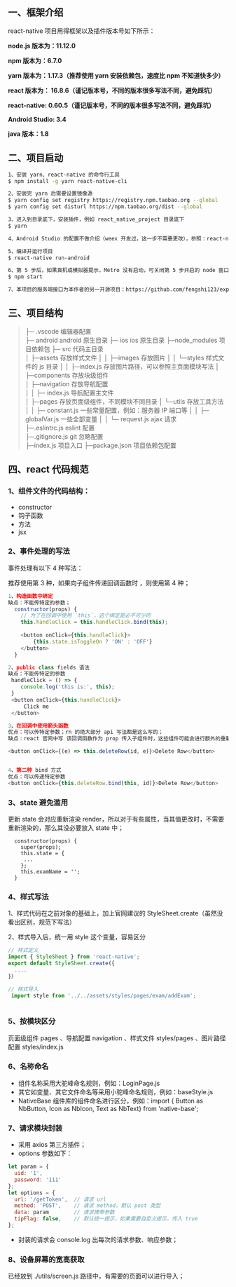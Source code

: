 ## 一、框架介绍

react-native 项目用得框架以及插件版本号如下所示：

**node.js 版本为：11.12.0**

**npm 版本为：6.7.0**

**yarn 版本为：1.17.3（推荐使用 yarn 安装依赖包，速度比 npm 不知道快多少）**

**react 版本为： 16.8.6（谨记版本号，不同的版本很多写法不同，避免踩坑）**

**react-native: 0.60.5（谨记版本号，不同的版本很多写法不同，避免踩坑）**

**Android Studio: 3.4**

**java 版本：1.8**



## 二、项目启动

``` bash
1、安装 yarn、react-native 的命令行工具
$ npm install -g yarn react-native-cli

2、安装完 yarn 后需要设置镜像源
$ yarn config set registry https://registry.npm.taobao.org --global
$ yarn config set disturl https://npm.taobao.org/dist --global

3、进入到目录底下，安装插件，例如 react_native_project 目录底下
$ yarn

4、Android Studio 的配置不做介绍（weex 开发过，这一步不需要更改），参照：react-native 官网：https://reactnative.cn/docs/getting-started/

5、编译并运行项目
$ react-native run-android

6、第 5 步后，如果真机或模拟器提示，Metro 没有启动，可关闭第 5 步开启的 node 窗口，再重启 Metro：
$ npm start

7、本项目的服务端接口为本作者的另一开源项目：https://github.com/fengshi123/express_project
```


## 三、项目结构

> ├─ .vscode				编辑器配置						    
> ├─ android				android 原生目录
> ├─ ios					ios 原生目录
> ├─node_modules		项目依赖包
> ├─ src                                    代码主目录				
> │  ├─assets				存放样式文件
> │  │  ├─images                     存放图片
> │  │  └─styles			样式文件的 js 目录
> │  │  ├─index.js                     存放图片路径，可以参照主页面模块写法
> │  ├─components		存放块级组件	
> │  ├─navigation			存放导航配置		
> │  │  ├─ index.js			导航配置主文件			
> │  ├─pages			        存放页面级组件，不同模块不同目录
> │  └─utils				存放工具方法		
> │  │  ├─ constant.js             一些常量配置，例如：服务器 IP 端口等
> │  │  ├─ globalVar.js            一些全部变量
> │  │  └─ request.js		 ajax 请求			
> ├─.eslintrc.js			         eslint 配置	
> ├─.gitignore.js			git 忽略配置							
> ├─index.js			        项目入口
> ├─package.json		        项目依赖包配置



## 四、react 代码规范

### **1、组件文件的代码结构：**

- constructor 
- 钩子函数
- 方法
- jsx

### **2、事件处理的写法**

事件处理有以下 4 种写法：

推荐使用第 3 种，如果向子组件传递回调函数时 ，则使用第 4 种；

```javascript
1、构造函数中绑定  
缺点：不能传特定的参数；
  constructor(props) {
    // 为了在回调中使用 `this`，这个绑定是必不可少的
    this.handleClick = this.handleClick.bind(this);
      
    <button onClick={this.handleClick}>
        {this.state.isToggleOn ? 'ON' : 'OFF'}
    </button>
  }

2、public class fields 语法
缺点：不能传特定的参数
 handleClick = () => {
    console.log('this is:', this);
 }
 <button onClick={this.handleClick}>
     Click me
 </button>

3、在回调中使用箭头函数
优点：可以传特定参数；rn 的绝大部分 api 写法都是这么写的；
缺点：react 官网中写 该回调函数作为 prop 传入子组件时，这些组件可能会进行额外的重新渲染。

<button onClick={(e) => this.deleteRow(id, e)}>Delete Row</button>


4、第二种 bind 方式
优点：可以传递特定参数
<button onClick={this.deleteRow.bind(this, id)}>Delete Row</button>
```

### **3、state 避免滥用**

更新 state 会对应重新渲染 render，所以对于有些属性，当其值更改时，不需要重新渲染的，那么其没必要放入 state 中；

```
  constructor(props) {
    super(props);
    this.state = { 
     ...
    };
    this.examName = '';
  }
```

### **4、样式写法**

1、样式代码在之前对象的基础上，加上官网建议的 StyleSheet.create（虽然没看出区别，规范下写法）

2、样式导入后，统一用 style 这个变量，容易区分

```javascript
// 样式定义
import { StyleSheet } from 'react-native';
export default StyleSheet.create({
  ....
}）

// 样式导入
 import style from '../../assets/styles/pages/exam/addExam';                                
                                                    
```

### **5、按模块区分**

 页面级组件 pages 、导航配置 navigation 、样式文件 styles/pages 、图片路径配置 styles/index.js



### **6、名称命名**

- 组件名称采用大驼峰命名规则，例如：LoginPage.js
- 其它如变量、其它文件命名等采用小驼峰命名规则，例如：baseStyle.js
- NativeBase 组件库的组件命名进行区分，例如：import { Button as NbButton, Icon as NbIcon, Text as NbText} from 'native-base'; 

### 7、请求模块封装

- 采用 axios 第三方插件；
- options 参数如下：

```javascript
let param = {
  uid: '1',
  password: '111'
};
let options = {
  url: '/getToken',  // 请求 url
  method: 'POST',    // 请求 method，默认 post 类型
  data: param        // 请求携带参数
  tipFlag: false,    // 默认统一提示，如果需要自定义提示，传入 true
};
```

- 封装的请求会 console.log 出每次的请求参数、响应参数；

### 8、设备屏幕的宽高获取

 已经放到 ./utils/screen.js 路径中，有需要的页面可以进行导入；

